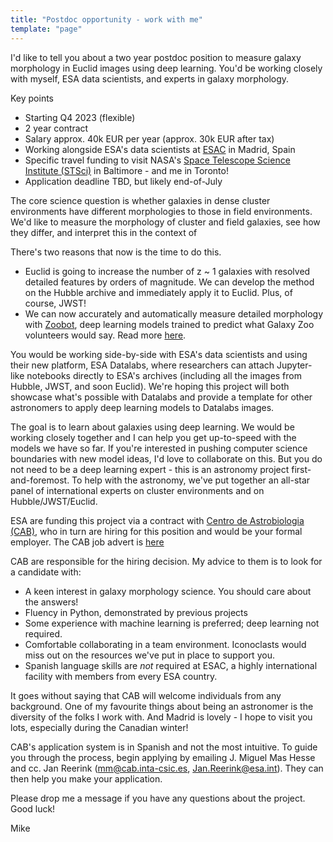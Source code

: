 ```yaml
---
title: "Postdoc opportunity - work with me"
template: "page"
---
```


I'd like to tell you about a two year postdoc position to measure galaxy morphology in Euclid images using deep learning. You'd be working closely with myself, ESA data scientists, and experts in galaxy morphology.

Key points
- Starting Q4 2023 (flexible)
- 2 year contract
- Salary approx. 40k EUR per year (approx. 30k EUR after tax)
- Working alongside ESA's data scientists at [ESAC](https://en.wikipedia.org/wiki/European_Space_Astronomy_Centre) in Madrid, Spain
- Specific travel funding to visit NASA's [Space Telescope Science Institute (STSci)](https://www.stsci.edu/) in Baltimore - and me in Toronto!
- Application deadline TBD, but likely end-of-July

The core science question is whether galaxies in dense cluster environments have different morphologies to those in field environments. We'd like to measure the morphology of cluster and field galaxies, see how they differ, and interpret this in the context of 

There's two reasons that now is the time to do this.

- Euclid is going to increase the number of z ~ 1 galaxies with resolved detailed features by orders of magnitude. We can develop the method on the Hubble archive and immediately apply it to Euclid. Plus, of course, JWST!
- We can now accurately and automatically measure detailed morphology with [Zoobot](https://github.com/mwalmsley/zoobot), deep learning models trained to predict what Galaxy Zoo volunteers would say. Read more [here](https://joss.theoj.org/papers/10.21105/joss.05312).

You would be working side-by-side with ESA's data scientists and using their new platform, ESA Datalabs, where researchers can attach Jupyter-like notebooks directly to ESA's archives (including all the images from Hubble, JWST, and soon Euclid).
We're hoping this project will both showcase what's possible with Datalabs and provide a template for other astronomers to apply deep learning models to Datalabs images.

The goal is to learn about galaxies using deep learning.
We would be working closely together and I can help you get up-to-speed with the models we have so far.
If you're interested in pushing computer science boundaries with new model ideas, I'd love to collaborate on this.
But you do not need to be a deep learning expert - this is an astronomy project first-and-foremost.
To help with the astronomy, we've put together an all-star panel of international experts on cluster environments and on Hubble/JWST/Euclid.

ESA are funding this project via a contract with [Centro de Astrobiologia (CAB)](https://cab.inta-csic.es/en/), who in turn are hiring for this position and would be your formal employer. The CAB job advert is [here](https://cab.inta-csic.es/en/convocatoria/postdoctoral-position-in-machine-learning-applied-to-galaxy-morphology/)

CAB are responsible for the hiring decision. My advice to them is to look for a candidate with:

- A keen interest in galaxy morphology science. You should care about the answers!
- Fluency in Python, demonstrated by previous projects
- Some experience with machine learning is preferred; deep learning not required.
- Comfortable collaborating in a team environment. Iconoclasts would miss out on the resources we've put in place to support you.
- Spanish language skills are *not* required at ESAC, a highly international facility with members from every ESA country.

It goes without saying that CAB will welcome individuals from any background. One of my favourite things about being an astronomer is the diversity of the folks I work with. And Madrid is lovely - I hope to visit you lots, especially during the Canadian winter!

CAB's application system is in Spanish and not the most intuitive. To guide you through the process, begin applying by emailing J. Miguel Mas Hesse and cc. Jan Reerink (mm@cab.inta-csic.es, Jan.Reerink@esa.int). They can then help you make your application.

Please drop me a message if you have any questions about the project. Good luck!

Mike
